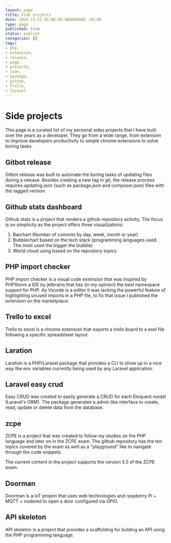 ```yaml
---
layout: page
title: Side projects
date: 2020-12-21 01:06:05.000000000 -03:00
type: page
published: true
status: publish
categories: []
tags:
- php,
- extension,
- release,
- page,
- projects,
- json,
- package,
- github,
- trello,
- laravel
---
```


# Side projects

This page is a curated list of my personal sides projects that I have built over the years as a developer. They go from a wide range, from
extension to improve developers productivity to simple chrome extensions
to solve boring tasks.

## Gitbot release

Gitbot release was built to automate the boring tasks of updating files during a release. Besides creating a new tag in git, the release process
requires updating json (such as package.json and composer.json) files with the tagged version.

## Github stats dashboard

Github stats is a project that renders a github repository activity. The
focus is on simplicity as the project offers three visualizations:

1. Barchart (Number of commits by day, week, month or year)
2. Bubblechart based on the tech stack (programming languages used. The most used the bigger the bubble)
3. World cloud using based on the repository topics

## PHP import checker

PHP import checker is a visual code extension that was inspired by PHPStorm a IDE by jetbrains that has (in my opinion) the best namespace support for PHP. As Vscode is a editor it was lacking the powerful feature of highlighting unused imports in a PHP file, to fix that issue I published the extension on the marketplace.

## Trello to excel

Trello to excel is a chrome extension that exports a trello board to a exel file following a specific spreadsheet layout.

## Laration

Laration is a PHP/Laravel package that provides a CLI to show up in a nice way the env variables currently being used by any Laravel application.

## Laravel easy crud

Easy CRUD was created to easily generate a CRUD for each Eloquent model (Laravel's ORM). The package generates a admin like interface to create, read, update or delete data from the database.

## zcpe

ZCPE is a project that was created to follow my studies on the PHP
language and later on in the ZCPE exam. The github repository has the
ten topics covered by the exam as well as a "playground" like to navigate
through the code snippets.

The current content in the project supports the version 5.5 of the ZCPE
exam.

## Doorman

Doorman is a IoT project that uses web technologies and raspberry Pi + MQTT + nodered to open a door configured via GPIO.

## API skeleton

API skeleton is a project that provides a scaffolding for bulding an API using the PHP programming language.

<!-- ## Twitter clone

## Arduino PHP Wrapper

## Firebase Auth Dashboard -->
